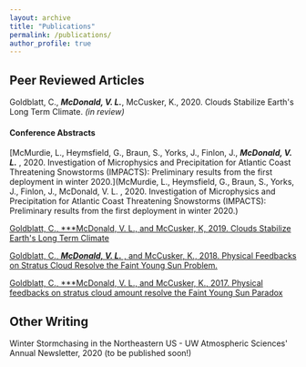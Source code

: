 ```yaml
---
layout: archive
title: "Publications"
permalink: /publications/
author_profile: true
---
```


Peer Reviewed Articles
--------------

Goldblatt, C., ***McDonald, V. L.***, McCusker, K., 2020. Clouds Stabilize Earth's Long Term Climate. *(in review)*

#### Conference Abstracts

[McMurdie, L., Heymsfield, G., Braun, S., Yorks, J., Finlon, J., ***McDonald, V. L.*** , 2020. Investigation of Microphysics and Precipitation for Atlantic Coast Threatening Snowstorms (IMPACTS): Preliminary results from the first deployment in winter 2020.](McMurdie, L., Heymsfield, G., Braun, S., Yorks, J., Finlon, J., McDonald, V. L. , 2020. Investigation of Microphysics and Precipitation for Atlantic Coast Threatening Snowstorms (IMPACTS): Preliminary results from the first deployment in winter 2020.)


[Goldblatt, C., ***McDonald, V. L., and McCusker, K, 2019. Clouds Stabilize Earth's Long Term Climate](https://ui.adsabs.harvard.edu/abs/2019AGUFM.A11L2768G/abstract)  


[Goldblatt, C., ***McDonald, V. L.*** , and McCusker, K., 2018. Physical Feedbacks on Stratus Cloud Resolve the Faint Young Sun Problem.](https://www.hou.usra.edu/meetings/climatology2018/pdf/2013.pdf)  


[Goldblatt, C., ***McDonald, V. L., and McCusker, K., 2017. Physical feedbacks on stratus cloud amount resolve the Faint Young Sun Paradox](https://ui.adsabs.harvard.edu/abs/2017AGUFMPP43E..08G/abstract)




<!--{% if author.googlescholar %}
  You can also find my articles on <u><a href="{{author.googlescholar}}">my Google Scholar profile</a>.</u>
{% endif %}

{% include base_path %}

{% for post in site.publications reversed %}
  {% include archive-single.html %}
{% endfor %}-->

Other Writing
-------------

Winter Stormchasing in the Northeastern US - UW Atmospheric Sciences' Annual Newsletter, 2020 (to be published soon!)